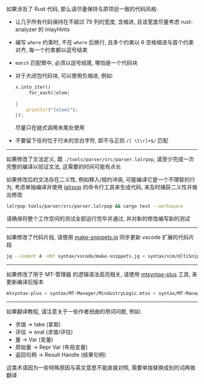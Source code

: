如果涉及了 Rust 代码, 那么请尽量保持与原项目一致的代码风格:

- 让几乎所有代码保持在不超过 79 列的宽度, 含缩进,
  且该宽度尽量考虑 rust-analyzer 的 InlayHints

- 编写 `where` 约束时, 不在 `where` 后换行,
  且多个约束以 6 空格缩进与首个约束对齐, 每一个约束都以逗号结束

- `match` 匹配臂中, 必须以逗号结尾, 哪怕是一个代码块

- 对于大闭包代码块, 可以使用负缩进, 例如:
  ```rust
  x.into_iter()
      .for_each(|elem|
 
  {
      println!("{elem}");
  });
  ```
  尽量只在链式调用末尾处使用

- 不要留下任何位于行末的空白字符, 即不与正则 `/[ \t\r]+$/` 匹配

-------------------------------------------------------------------------------

如果修改了文法定义, 既 `./tools/parser/src/parser.lalrpop`,
请至少完成一次完整的编译以验证文法, 这需要的时间可能有点长

如果修改后的文法存在二义性, 例如移入/规约冲突, 可能编译它是一个不理智的行为,
考虑单独编译并使用 [lalrpop] 的命令行工具来生成代码, 来及时捕获二义性并做出修改

```bash
lalrpop tools/parser/src/parser.lalrpop && cargo test --workspace
```


请确保将整个工作空间的测试全部运行完毕并通过, 并对新的修改编写新的测试

[lalrpop]: https://github.com/lalrpop/lalrpop

-------------------------------------------------------------------------------

如果修改了代码片段, 请使用 [make-snippets.jq] 同步更新 vscode 扩展的代码片段

```bash
jq --indent 4 -nRf syntax/vscode/make-snippets.jq < syntax/vim/UltiSnips/mdtlbl.snippets > syntax/vscode/support/snippets/snippets.json
```

[make-snippets.jq]: ./syntax/vscode/make-snippets.jq

-------------------------------------------------------------------------------

如果修改了用于 MT-管理器 的逻辑语法高亮相关,
请使用 [mtsyntax-plus] 工具, 来更新编译后版本

```bash
mtsyntax-plus < syntax/MT-Manager/MindustryLogic.mtsx > syntax/MT-Manager/MindustryLogic-compiled.mtsx
```

[mtsyntax-plus]: https://github.com/A4-Tacks/mtsyntax-plus

-------------------------------------------------------------------------------

如果翻译教程, 请注意关于一些作者扭曲的用词问题, 例如:

- 求值 -> take (拿取)
- 评估 -> eval (求值/评估)
- 量 -> Var (变量)
- 原始量 -> Repr Var (布局变量)
- 返回句柄 -> Result Handle (结果句柄)

这类术语因为一些特殊原因与英文意思不能直接对照, 需要单独替换成别的词再做翻译
